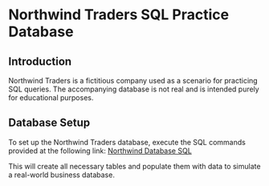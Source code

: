 # Northwind Traders SQL Practice Database

## Introduction

Northwind Traders is a fictitious company used as a scenario for practicing SQL queries. The accompanying database is not real and is intended purely for educational purposes.

## Database Setup

To set up the Northwind Traders database, execute the SQL commands provided at the following link:
[Northwind Database SQL](https://raw.githubusercontent.com/pthom/northwind_psql/master/northwind.sql)

This will create all necessary tables and populate them with data to simulate a real-world business database.

